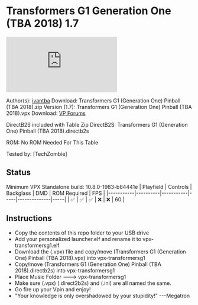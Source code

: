 # Transformers G1 Generation One (TBA 2018) 1.7

![Table Preview](https://www.vpforums.org/index.php?app=downloads&module=display&section=screenshot&record=65920&id=13658&full=1)

Author(s): [ivantba](https://www.vpforums.org/index.php?showuser=123858)
Download:  Transformers G1 (Generation One) Pinball (TBA 2018).zip
Version (1.7):   Transformers G1 (Generation One) Pinball (TBA 2018).vpx
Download:  [VP Forums](https://www.vpforums.org/index.php?app=downloads&showfile=13658)

DirectB2S included with Table Zip
DirectB2S: Transformers G1 (Generation One) Pinball (TBA 2018).directb2s

ROM: No ROM Needed For This Table

Tested by:
[TechZombie]

## Status 

Minimum VPX Standalone build: 10.8.0-1983-b84441e
| Playfield | Controls | Backglass | DMD | ROM Required | FPS | 
|-----------|----------|-----------|-----|--------------|-----|
| :white_check_mark: | :white_check_mark: | :white_check_mark: | :x: | :x: | 60 |

## Instructions

- Copy the contents of this repo folder to your USB drive
- Add your personalized launcher.elf and rename it to vpx-transformersg1.elf
- Download the (.vpx) file and copy/move (Transformers G1 (Generation One) Pinball (TBA 2018).vpx) into vpx-transformersg1
- Copy/move (Transformers G1 (Generation One) Pinball (TBA 2018).directb2s) into vpx-transformersg1
- Place Music Folder ---> vpx-transformersg1
- Make sure (.vpx) (.direct2b2s) and (.ini) are all named the same. 
- Go fire up your Vpin and enjoy!
- "Your knowledge is only overshadowed by your stupidity!" ---Megatron